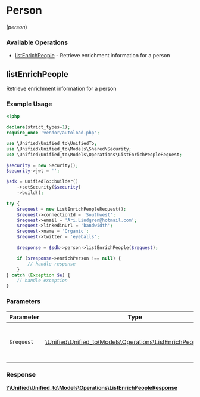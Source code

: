 # Person
(*person*)

### Available Operations

* [listEnrichPeople](#listenrichpeople) - Retrieve enrichment information for a person

## listEnrichPeople

Retrieve enrichment information for a person

### Example Usage

```php
<?php

declare(strict_types=1);
require_once 'vendor/autoload.php';

use \Unified\Unified_to\UnifiedTo;
use \Unified\Unified_to\Models\Shared\Security;
use \Unified\Unified_to\Models\Operations\ListEnrichPeopleRequest;

$security = new Security();
$security->jwt = '';

$sdk = UnifiedTo::builder()
    ->setSecurity($security)
    ->build();

try {
    $request = new ListEnrichPeopleRequest();
    $request->connectionId = 'Southwest';
    $request->email = 'Ari.Lindgren@hotmail.com';
    $request->linkedinUrl = 'bandwidth';
    $request->name = 'Organic';
    $request->twitter = 'eyeballs';

    $response = $sdk->person->listEnrichPeople($request);

    if ($response->enrichPerson !== null) {
        // handle response
    }
} catch (Exception $e) {
    // handle exception
}
```

### Parameters

| Parameter                                                                                                           | Type                                                                                                                | Required                                                                                                            | Description                                                                                                         |
| ------------------------------------------------------------------------------------------------------------------- | ------------------------------------------------------------------------------------------------------------------- | ------------------------------------------------------------------------------------------------------------------- | ------------------------------------------------------------------------------------------------------------------- |
| `$request`                                                                                                          | [\Unified\Unified_to\Models\Operations\ListEnrichPeopleRequest](../../models/operations/ListEnrichPeopleRequest.md) | :heavy_check_mark:                                                                                                  | The request object to use for the request.                                                                          |


### Response

**[?\Unified\Unified_to\Models\Operations\ListEnrichPeopleResponse](../../models/operations/ListEnrichPeopleResponse.md)**


